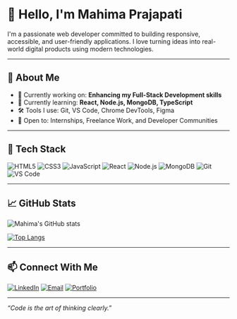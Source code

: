 # 👋 Hello, I'm Mahima Prajapati

I'm a passionate web developer committed to building responsive, accessible, and user-friendly applications. I love turning ideas into real-world digital products using modern technologies.

---

## 💼 About Me

- 🔭 Currently working on: **Enhancing my Full-Stack Development skills**
- 🌱 Currently learning: **React, Node.js, MongoDB, TypeScript**
- 🛠️ Tools I use: Git, VS Code, Chrome DevTools, Figma
- 🤝 Open to: Internships, Freelance Work, and Developer Communities

---

## 🧰 Tech Stack

![HTML5](https://img.shields.io/badge/-HTML5-E34F26?style=flat&logo=html5&logoColor=white)
![CSS3](https://img.shields.io/badge/-CSS3-1572B6?style=flat&logo=css3&logoColor=white)
![JavaScript](https://img.shields.io/badge/-JavaScript-F7DF1E?style=flat&logo=javascript&logoColor=black)
![React](https://img.shields.io/badge/-React-61DAFB?style=flat&logo=react&logoColor=black)
![Node.js](https://img.shields.io/badge/-Node.js-339933?style=flat&logo=node.js&logoColor=white)
![MongoDB](https://img.shields.io/badge/-MongoDB-47A248?style=flat&logo=mongodb&logoColor=white)
![Git](https://img.shields.io/badge/-Git-F05032?style=flat&logo=git&logoColor=white)
![VS Code](https://img.shields.io/badge/-VS_Code-007ACC?style=flat&logo=visual-studio-code)

---

## 📈 GitHub Stats

![Mahima's GitHub stats](https://github-readme-stats.vercel.app/api?username=Mahima07-code&show_icons=true&theme=default)

[![Top Langs](https://github-readme-stats.vercel.app/api/top-langs/?username=Mahima07-code&layout=compact&theme=default)](https://github.com/Mahima07-code)

---

## 📫 Connect With Me

[![LinkedIn](https://img.shields.io/badge/-LinkedIn-0A66C2?style=flat&logo=linkedin&logoColor=white)](https://www.linkedin.com/in/mahima007)
[![Email](https://img.shields.io/badge/-Email-D14836?style=flat&logo=gmail&logoColor=white)](mailto:your.email@example.com)
[![Portfolio](https://img.shields.io/badge/-Portfolio-000000?style=flat&logo=web&logoColor=white)](https://your-portfolio.com)

---

_“Code is the art of thinking clearly.”_

<!--
**Mahima07-code/Mahima07-code** is a ✨ _special_ ✨ repository because its `README.md` (this file) appears on your GitHub profile.

Here are some ideas to get you started:

- 🔭 I’m currently working on ...
- 🌱 I’m currently learning ...
- 👯 I’m looking to collaborate on ...
- 🤔 I’m looking for help with ...
- 💬 Ask me about ...
- 📫 How to reach me: ...
- 😄 Pronouns: ...
- ⚡ Fun fact: ...
-->
